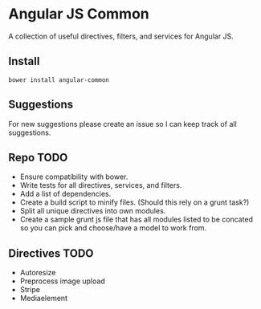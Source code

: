 Angular JS Common
===========================

A collection of useful directives, filters, and services for Angular JS.

## Install

```
bower install angular-common
```

## Suggestions 
For new suggestions please create an issue so I can keep track of all suggestions.

## Repo TODO
- Ensure compatibility with bower.
- Write tests for all directives, services, and filters.
- Add a list of dependencies.
- Create a build script to minify files. (Should this rely on a grunt task?)
- Split all unique directives into own modules.
- Create a sample grunt js file that has all modules listed to be concated so you can pick and choose/have a model to work from.

## Directives TODO
- Autoresize
- Preprocess image upload
- Stripe
- Mediaelement